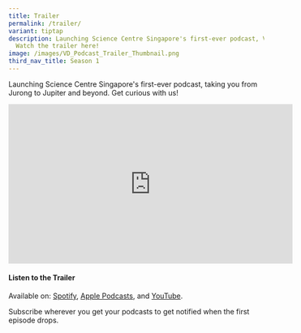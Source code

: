```yaml
---
title: Trailer
permalink: /trailer/
variant: tiptap
description: Launching Science Centre Singapore's first-ever podcast, Void Deck.
  Watch the trailer here!
image: /images/VD_Podcast_Trailer_Thumbnail.png
third_nav_title: Season 1
---
```

<p>Launching Science Centre Singapore's first-ever podcast, taking you from
Jurong to Jupiter and beyond. Get curious with us!</p>
<p></p>
<div class="iframe-wrapper">
<iframe height="315" width="560" allowfullscreen="true" frameborder="0" src="https://www.youtube.com/embed/DJlv0Fyhom4?si=HoJecIuztaw-s9Et"></iframe>
</div>
<h4><strong>Listen to the Trailer</strong></h4>
<p>Available on: <a href="https://open.spotify.com/episode/2sP769I326bsWIdrcusS3e?si=b798c4d1e3d4450f" rel="noopener nofollow" target="_blank">Spotify</a>,
<a href="https://podcasts.apple.com/us/podcast/exploring-the-universe-from-the-heartlands/id1776840729?i=1000674867287" rel="noopener nofollow" target="_blank">Apple Podcasts</a>, and <a href="https://youtu.be/DJlv0Fyhom4?si=ew3JVS0OqFxC4SUs" rel="noopener nofollow" target="_blank">YouTube</a>.</p>
<p>Subscribe wherever you get your podcasts to get notified when the first
episode drops.</p>